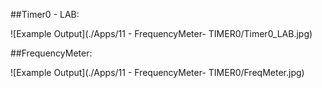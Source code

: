 ##Timer0 - LAB:

![Example Output](./Apps/11 - FrequencyMeter- TIMER0/Timer0_LAB.jpg)

##FrequencyMeter:

![Example Output](./Apps/11 - FrequencyMeter- TIMER0/FreqMeter.jpg)
